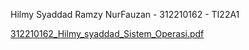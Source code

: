 Hilmy Syaddad Ramzy NurFauzan - 312210162 - TI22A1

[312210162_Hilmy_syaddad_Sistem_Operasi.pdf](https://github.com/user-attachments/files/17514362/312210162_Hilmy_syaddad_Sistem_Operasi.pdf)
